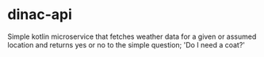 # dinac-api
Simple kotlin microservice that fetches weather data for a given or assumed location and returns yes or no to the simple question; 'Do I need a coat?'
